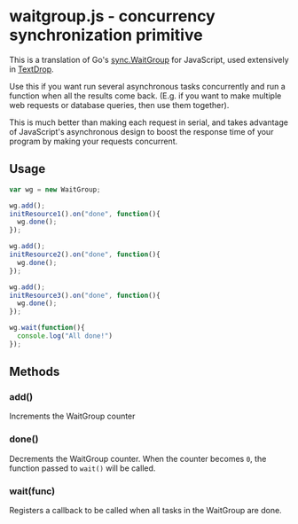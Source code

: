 waitgroup.js - concurrency synchronization primitive
============
This is a translation of Go's [sync.WaitGroup](http://golang.org/pkg/sync/#WaitGroup)
for JavaScript, used extensively in [TextDrop](http://www.textdropapp.com).

Use this if you want run several asynchronous tasks concurrently and run a
function when all the results come back. (E.g. if you want to make
multiple web requests or database queries, then use them together).

This is much better than making each request in serial, and takes advantage of
JavaScript's asynchronous design to boost the response time of your program by
making your requests concurrent.

Usage
-----

```js
var wg = new WaitGroup;

wg.add();
initResource1().on("done", function(){
  wg.done();
});

wg.add();
initResource2().on("done", function(){
  wg.done();
});

wg.add();
initResource3().on("done", function(){
  wg.done();
});

wg.wait(function(){
  console.log("All done!")
});
```

Methods
-------

### add()

Increments the WaitGroup counter

### done()

Decrements the WaitGroup counter. When the counter becomes `0`, the function
passed to `wait()` will be called.

### wait(func)

Registers a callback to be called when all tasks in the WaitGroup are done.



